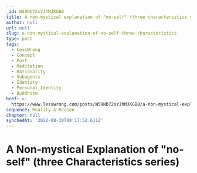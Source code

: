 ```yaml
---
_id: W59Nb72sYJhMJKGB8
title: A non-mystical explanation of "no-self" (three characteristics series)
author: null
url: null
slug: a-non-mystical-explanation-of-no-self-three-characteristics
type: post
tags:
  - LessWrong
  - Concept
  - Post
  - Meditation
  - Rationality
  - Subagents
  - Identity
  - Personal_Identity
  - Buddhism
href: >-
  https://www.lesswrong.com/posts/W59Nb72sYJhMJKGB8/a-non-mystical-explanation-of-no-self-three-characteristics
sequence: Reality & Reason
chapter: null
synchedAt: '2022-08-30T08:17:52.611Z'
---
```


# A Non-mystical Explanation of "no-self" (three Characteristics series)
